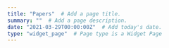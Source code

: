 ```yaml
---
title: "Papers"  # Add a page title.
summary: ""  # Add a page description.
date: "2021-03-29T00:00:00Z"  # Add today's date.
type: "widget_page"  # Page type is a Widget Page
---
```

